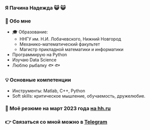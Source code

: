 ### Я Пачина Надежда 😺 😺

### 👀 Обо мне
* 🎓 Образование:
  - ННГУ им. Н.И. Лобачевского, Нижний Новгород
  - Механико-математический факультет
  - Магистр прикладной математики и информатики
* Программирую на Python
* Изучаю Data Science  
* Люблю рыбалку 🐟 🐟

### 💡 Основные компетенции 
- Инструменты: Matlab, C++, Python
- Soft skills: критическое мышление, обучаемость, дружелюбие.

### 📃 Моё резюме на март 2023 года [на hh.ru](https://hh.ru/applicant/resumes/view?resume=f69f5f48ff097cac0b0039ed1f446735595241)

### 👉 Связаться со мной можно в [Telegram](https://t.me/NadezdaPachina)

